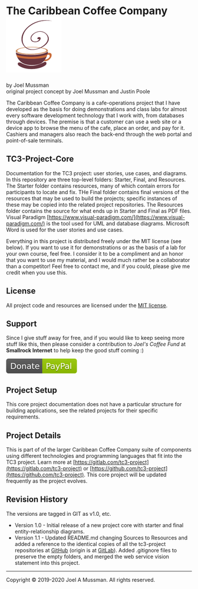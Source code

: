 # The Caribbean Coffee Company ![](./.common/logo.png?raw=true)
by Joel Mussman<br/>
original project concept by Joel Mussman and Justin Poole 

The Caribbean Coffee Company is a cafe-operations project that I have developed as the basis for doing demonstrations
and class labs for almost every software development technology that I work with, from databases through devices.
The premise is that a customer can use a web site or a device app to browse the menu of the cafe, place an order,
and pay for it.
Cashiers and managers also reach the back-end through the web portal and point-of-sale terminals.

## TC3-Project-Core

Documentation for the TC3 project: user stories, use cases, and diagrams.
In this repository are three top-level folders: Starter, Final, and Resources.
The Starter folder contains resources, many of which contain errors for participants to locate and fix.
THe Final folder contains final versions of the resources that may be used to build the projects; specific instances of these may be copied into
the related project repositories.
The Resources folder contains the source for what ends up in Starter and Final as PDF files.
Visual Paradigm [https://www.visual-paradigm.com/](https://www.visual-paradigm.com/) is the tool used for UML and database diagrams.
Microsoft Word is used for the user stories and use cases.

Everything in this project is distributed freely under the MIT license (see below).
If you want to use it for demonstrations or as the basis of a lab for your own course, feel free.
I consider it to be a compliment and an honor that you want to use my material, and I would much rather be
a collaborator than a competitor!
Feel free to contact me, and if you could, please give me credit when you use this.

## License

All project code and resources are licensed under the [MIT license](./.common/LICENSE.md).

## Support

Since I give stuff away for free, and if you would like to keep seeing more stuff like this, then please consider
a contribution to *Joel's Coffee Fund* at **Smallrock Internet** to help keep the good stuff coming :)<br />

[![Donate](./.common/Donate-Paypal.svg)](https://www.paypal.com/cgi-bin/webscr?cmd=_s-xclick&hosted_button_id=XPUGVGZZ8RUAA)

## Project Setup

This core project documentation does not have a particular structure for building applications, see the related projects for their specific requirements.

## Project Details

This is part of of the larger Caribbean Coffee Company suite of components using different technologies and programming languages that fit into the TC3 project.
Learn more at [https://gitlab.com/tc3-project](https://gitlab.com/tc3-project) or [https://github.com/tc3-project](https://github.com/tc3-project).
This core project will be updated frequently as the project evolves.

## Revision History

The versions are tagged in GIT as v1.0, etc.

* Version 1.0 - Initial release of a new project core with starter and final entity-relationship diagrams.
* Version 1.1 - Updated README.md changing Sources to Resources and added a reference to the identical copies of all the tc3-project repositories at [GitHub](https://github.com/tc3-project) (origin is at [GitLab](https://gitlab.com/tc3-project)). Added .gitignore files to preserve the empty folders, and merged the web service vision statement into this project.

<hr>
Copyright © 2019-2020 Joel A Mussman. All rights reserved.